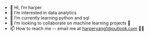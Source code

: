 - 👋 Hi, I’m harper 
- 👀 I’m interested in data analytics 
- 🌱 I’m currently learning python and sql 
- 💞️ I’m looking to collaborate on machine learning projects 🧩 
- 📫 How to reach me -- email me at harperyang1@outlook.com  📨📮

<!---
harperyang1/harperyang1 is a ✨ special ✨ repository because its `README.md` (this file) appears on your GitHub profile.
You can click the Preview link to take a look at your changes.
--->

